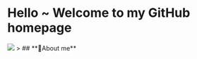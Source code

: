 # Hello ~ Welcome to my GitHub homepage
<img src="https://readme-typing-svg.herokuapp.com/?lines=我叫久池鸢里;是来自广州的苦逼大学牲;平时爱好就打游戏;摄影以及超级无聊的敲代码;也许,我的主页还有些好东西？&font=Roboto" />
> ## **📖About me**
